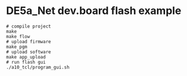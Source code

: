 # DE5a_Net dev.board flash example

```
# compile project
make
make flow
# upload firmware
make pgm
# upload software
make app_upload
# run flash gui
./a10_tcl/program_gui.sh
```

